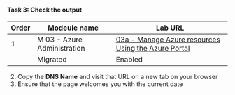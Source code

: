 #### Task 3: Check the output

      
| Order | Modeule name | Lab URL |
| --- | ----------- |--- |
| 1 | M 03 - Azure Administration | [03a - Manage Azure resources Using the Azure Portal](https://microsoftlearning.github.io/AZ-104-MicrosoftAzureAdministrator/Instructions/Labs/LAB_03a-Manage_Azure_Resources_by_Using_the_Azure_Portal.html) |
    |Migrated | Enabled |**Degraded**|
    
2.  Copy the **DNS Name** and visit that URL on a new tab on your browser
3.  Ensure that the page welcomes you with the current date



